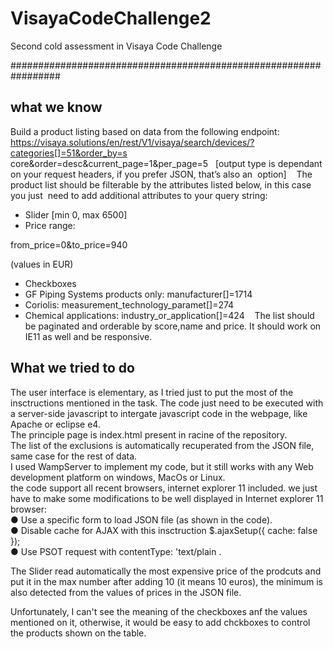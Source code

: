 # VisayaCodeChallenge2
Second cold assessment in Visaya Code Challenge 


#################################################################<br>
## what we know

Build a product listing based on data from the following endpoint: 
 
https://visaya.solutions/en/rest/V1/visaya/search/devices/?categories[]=51&order_by=s
core&order=desc&current_page=1&per_page=5  
[output type is dependant on your request headers, if you prefer JSON, that’s also an 
option] 
 
The product list should be filterable by the attributes listed below, in this case you just 
need to add additional attributes to your query string: 
 
- Slider [min 0, max 6500] 
- Price range:

from_price=0&to_price=940 

(values in EUR) 
- Checkboxes 
- GF Piping Systems products only: manufacturer[]=1714 
- Coriolis: measurement_technology_paramet[]=274 
- Chemical applications: industry_or_application[]=424 
 
The list should be paginated and orderable by score,name and price. It should work on IE11 as well and be responsive.

## What we tried to do

The user interface is elementary, as I tried just to put the most of the insctructions mentioned in the task.
The code just need to be executed with a server-side javascript to intergate javascript code in the webpage, like Apache or eclipse e4.<br>
The principle page is index.html present in racine of the repository. <br>
The list of the exclusions is automatically recuperated from the JSON file, same case for the rest of data.<br>
I used WampServer to implement my code, but it still works with any Web development platform on windows, MacOs or Linux. <br>
the code support all recent browsers, internet explorer 11 included.
we just have to make some modifications to be well displayed in Internet explorer 11 browser: <br>
● Use a specific form to load JSON file (as shown in the code). <br>
● Disable cache for AJAX  with this insctruction $.ajaxSetup({ cache: false }); <br>
● Use PSOT request with  contentType: 'text/plain .<br>

The Slider read automatically the most expensive price of the prodcuts and put it in the max number after adding 10 (it means 10 euros), the minimum is also detected from the values of prices in the JSON file.

Unfortunately, I can't see the meaning of the checkboxes anf the values mentioned on it, otherwise, it would be easy to add chckboxes to control the products shown on the table. 




